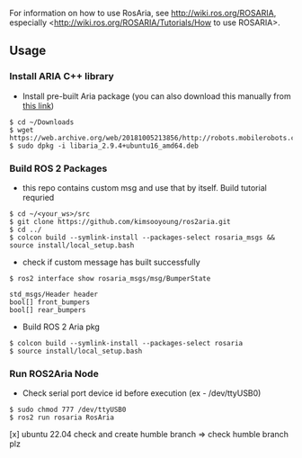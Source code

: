 
For information on how to use RosAria, see <http://wiki.ros.org/ROSARIA>,
especially <http://wiki.ros.org/ROSARIA/Tutorials/How to use ROSARIA>.

## Usage

### Install ARIA C++ library 

* Install pre-built Aria package (you can also download this manually from [this link](https://web.archive.org/web/20181005213856/http:/robots.mobilerobots.com/wiki/ARIA#Download_Aria))

```
$ cd ~/Downloads
$ wget https://web.archive.org/web/20181005213856/http://robots.mobilerobots.com/ARIA/download/current/libaria_2.9.4+ubuntu16_amd64.deb
$ sudo dpkg -i libaria_2.9.4+ubuntu16_amd64.deb
```

### Build ROS 2 Packages 

* this repo contains custom msg and use that by itself. Build tutorial requried

```
$ cd ~/<your_ws>/src
$ git clone https://github.com/kimsooyoung/ros2aria.git
$ cd ../
$ colcon build --symlink-install --packages-select rosaria_msgs && source install/local_setup.bash
```

* check if custom message has built successfully

```
$ ros2 interface show rosaria_msgs/msg/BumperState 

std_msgs/Header header
bool[] front_bumpers
bool[] rear_bumpers
```

* Build ROS 2 Aria pkg

```
$ colcon build --symlink-install --packages-select rosaria
$ source install/local_setup.bash
```

### Run ROS2Aria Node

* Check serial port device id before execution (ex - /dev/ttyUSB0)

```
$ sudo chmod 777 /dev/ttyUSB0
$ ros2 run rosaria RosAria
```

[x] ubuntu 22.04 check and create humble branch => check humble branch plz 